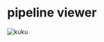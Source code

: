 # pipeline viewer
![kuku]("https://github.com/empow/logstash-parsers/blob/master/tools/pipeline_node.png")

